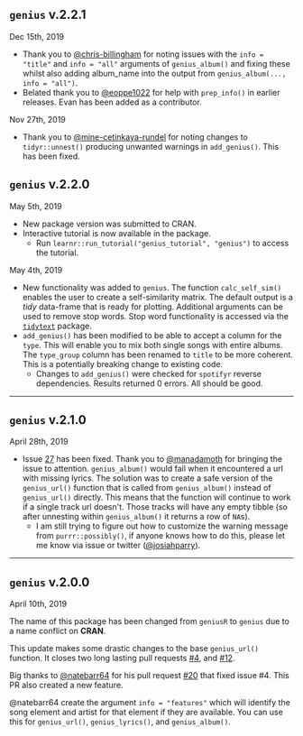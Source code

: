 ## `genius` v.2.2.1

Dec 15th, 2019

* Thank you to [\@chris-billingham](https://github.com/chris-billingham) for noting issues with the `info = "title"` and `info = "all"` arguments of `genius_album()` and fixing these whilst also adding album_name into the output from `genius_album(..., info = "all")`.
* Belated thank you to [\@eoppe1022](https://github.com/eoppe1022) for help with `prep_info()` in earlier releases. Evan has been added as a contributor.


Nov 27th, 2019

* Thank you to [\@mine-cetinkaya-rundel](https://github.com/mine-cetinkaya-rundel) for noting changes to `tidyr::unnest()` producing unwanted warnings in `add_genius()`. This has been fixed.


## `genius` v.2.2.0

May 5th, 2019

* New package version was submitted to CRAN.
* Interactive tutorial is now available in the package. 
  *  Run `learnr::run_tutorial("genius_tutorial", "genius")` to access the tutorial. 

May 4th, 2019

* New functionality was added to `genius`. The function `calc_self_sim()` enables the user to create a self-similarity matrix. The default output is a _tidy_ data-frame that is ready for plotting. Additional arguments can be used to remove stop words. Stop word functionality is accessed via the [`tidytext`](https://github.com/juliasilge/tidytext) package. 
* `add_genius()` has been modified to be able to accept a column for the `type`. This will enable you to mix both single songs with entire albums. The `type_group` column has been renamed to `title` to be more coherent. This is a potentially breaking change to existing code. 
  * Changes to `add_genius()` were checked for `spotifyr` reverse dependencies. Results returned 0 errors. All should be good. 
  
----------
## `genius` v.2.1.0

April 28th, 2019

* Issue [27](https://github.com/JosiahParry/genius/issues/27) has been fixed. Thank you to [\@manadamoth](https://github.com/manandamoth) for bringing the issue to attention. `genius_album()` would fail when it encountered a url with missing lyrics. The solution was to create a safe version of the `genius_url()` function that is called from `genius_album()` instead of `genius_url()` directly. This means that the function will continue to work if a single track url doesn't. Those tracks will have any empty tibble (so after unnesting within `genius_album()` it returns a row of `NA`s).
  * I am still trying to figure out how to customize the warning message from `purrr::possibly()`, if anyone knows how to do this, please let me know via issue or twitter ([\@josiahparry](http://twitter.com/josiahparry)).


-------------
## `genius` v.2.0.0
April 10th, 2019

The name of this package has been changed from `geniusR` to `genius` due to a name conflict on **CRAN**.

This update makes some drastic changes to the base `genius_url()` function. It closes two long lasting pull requests [#4](https://github.com/JosiahParry/genius/issues/4), and [#12](https://github.com/JosiahParry/genius/issues/12).

Big thanks to [\@natebarr64](https://github.com/natebarr64) for his pull request [#20](https://github.com/JosiahParry/geniusR/pull/20) that fixed issue #4. This PR also created a new feature. 

@natebarr64 create the argument `info = "features"` which will identify the song element and artist for that element if they are available. You can use this for `genius_url()`, `genius_lyrics()`, and `genius_album()`. 

